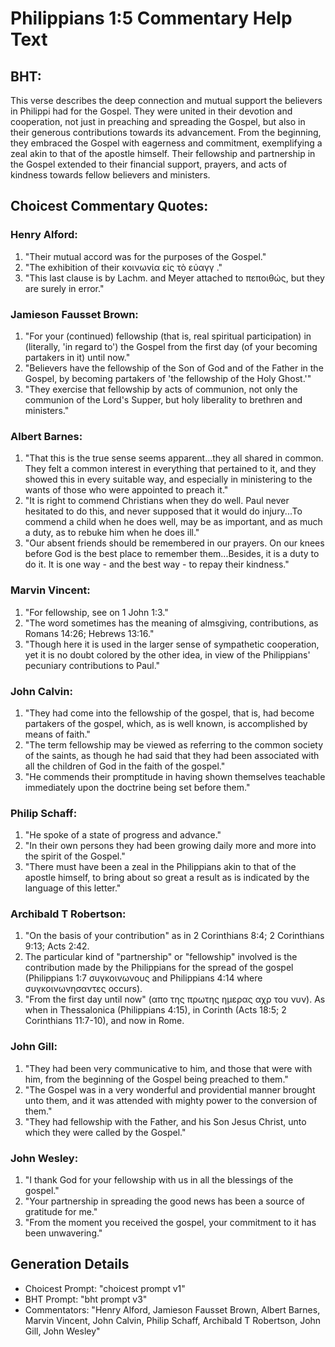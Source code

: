 # Philippians 1:5 Commentary Help Text

## BHT:
This verse describes the deep connection and mutual support the believers in Philippi had for the Gospel. They were united in their devotion and cooperation, not just in preaching and spreading the Gospel, but also in their generous contributions towards its advancement. From the beginning, they embraced the Gospel with eagerness and commitment, exemplifying a zeal akin to that of the apostle himself. Their fellowship and partnership in the Gospel extended to their financial support, prayers, and acts of kindness towards fellow believers and ministers.

## Choicest Commentary Quotes:
### Henry Alford:
1. "Their mutual accord was for the purposes of the Gospel." 
2. "The exhibition of their κοινωνία εἰς τὸ εὐαγγ ."
3. "This last clause is by Lachm. and Meyer attached to πεποιθώς, but they are surely in error."

### Jamieson Fausset Brown:
1. "For your (continued) fellowship (that is, real spiritual participation) in (literally, 'in regard to') the Gospel from the first day (of your becoming partakers in it) until now."
2. "Believers have the fellowship of the Son of God and of the Father in the Gospel, by becoming partakers of 'the fellowship of the Holy Ghost.'"
3. "They exercise that fellowship by acts of communion, not only the communion of the Lord's Supper, but holy liberality to brethren and ministers."


### Albert Barnes:
1. "That this is the true sense seems apparent...they all shared in common. They felt a common interest in everything that pertained to it, and they showed this in every suitable way, and especially in ministering to the wants of those who were appointed to preach it." 
2. "It is right to commend Christians when they do well. Paul never hesitated to do this, and never supposed that it would do injury...To commend a child when he does well, may be as important, and as much a duty, as to rebuke him when he does ill."
3. "Our absent friends should be remembered in our prayers. On our knees before God is the best place to remember them...Besides, it is a duty to do it. It is one way - and the best way - to repay their kindness."

### Marvin Vincent:
1. "For fellowship, see on 1 John 1:3." 
2. "The word sometimes has the meaning of almsgiving, contributions, as Romans 14:26; Hebrews 13:16."
3. "Though here it is used in the larger sense of sympathetic cooperation, yet it is no doubt colored by the other idea, in view of the Philippians' pecuniary contributions to Paul."

### John Calvin:
1. "They had come into the fellowship of the gospel, that is, had become partakers of the gospel, which, as is well known, is accomplished by means of faith."
2. "The term fellowship may be viewed as referring to the common society of the saints, as though he had said that they had been associated with all the children of God in the faith of the gospel."
3. "He commends their promptitude in having shown themselves teachable immediately upon the doctrine being set before them."

### Philip Schaff:
1. "He spoke of a state of progress and advance."
2. "In their own persons they had been growing daily more and more into the spirit of the Gospel."
3. "There must have been a zeal in the Philippians akin to that of the apostle himself, to bring about so great a result as is indicated by the language of this letter."

### Archibald T Robertson:
1. "On the basis of your contribution" as in 2 Corinthians 8:4; 2 Corinthians 9:13; Acts 2:42.
2. The particular kind of "partnership" or "fellowship" involved is the contribution made by the Philippians for the spread of the gospel (Philippians 1:7 συγκοινωνους and Philippians 4:14 where συγκοινωνησαντες occurs).
3. "From the first day until now" (απο της πρωτης ημερας αχρ του νυν). As when in Thessalonica (Philippians 4:15), in Corinth (Acts 18:5; 2 Corinthians 11:7-10), and now in Rome.

### John Gill:
1. "They had been very communicative to him, and those that were with him, from the beginning of the Gospel being preached to them."
2. "The Gospel was in a very wonderful and providential manner brought unto them, and it was attended with mighty power to the conversion of them."
3. "They had fellowship with the Father, and his Son Jesus Christ, unto which they were called by the Gospel."

### John Wesley:
1. "I thank God for your fellowship with us in all the blessings of the gospel." 
2. "Your partnership in spreading the good news has been a source of gratitude for me." 
3. "From the moment you received the gospel, your commitment to it has been unwavering."


## Generation Details
- Choicest Prompt: "choicest prompt v1"
- BHT Prompt: "bht prompt v3"
- Commentators: "Henry Alford, Jamieson Fausset Brown, Albert Barnes, Marvin Vincent, John Calvin, Philip Schaff, Archibald T Robertson, John Gill, John Wesley"
